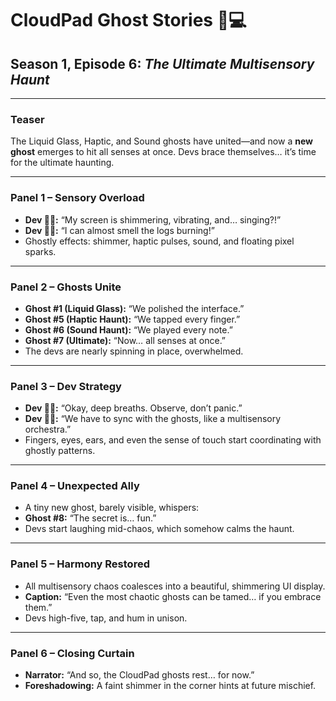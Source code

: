 # CloudPad Ghost Stories 👻💻  
## Season 1, Episode 6: *The Ultimate Multisensory Haunt*  

---

### Teaser  

The Liquid Glass, Haptic, and Sound ghosts have united—and now a **new ghost** emerges to hit all senses at once. Devs brace themselves… it’s time for the ultimate haunting.  

---

### Panel 1 – Sensory Overload  
- **Dev 👩‍💻:** “My screen is shimmering, vibrating, and… singing?!”  
- **Dev 👨‍💻:** “I can almost smell the logs burning!”  
- Ghostly effects: shimmer, haptic pulses, sound, and floating pixel sparks.  

---

### Panel 2 – Ghosts Unite  
- **Ghost #1 (Liquid Glass):** “We polished the interface.”  
- **Ghost #5 (Haptic Haunt):** “We tapped every finger.”  
- **Ghost #6 (Sound Haunt):** “We played every note.”  
- **Ghost #7 (Ultimate):** “Now… all senses at once.”  
- The devs are nearly spinning in place, overwhelmed.  

---

### Panel 3 – Dev Strategy  
- **Dev 👨‍💻:** “Okay, deep breaths. Observe, don’t panic.”  
- **Dev 👩‍💻:** “We have to sync with the ghosts, like a multisensory orchestra.”  
- Fingers, eyes, ears, and even the sense of touch start coordinating with ghostly patterns.  

---

### Panel 4 – Unexpected Ally  
- A tiny new ghost, barely visible, whispers:  
- **Ghost #8:** “The secret is… fun.”  
- Devs start laughing mid-chaos, which somehow calms the haunt.  

---

### Panel 5 – Harmony Restored  
- All multisensory chaos coalesces into a beautiful, shimmering UI display.  
- **Caption:** “Even the most chaotic ghosts can be tamed… if you embrace them.”  
- Devs high-five, tap, and hum in unison.  

---

### Panel 6 – Closing Curtain  
- **Narrator:** “And so, the CloudPad ghosts rest… for now.”  
- **Foreshadowing:** A faint shimmer in the corner hints at future mischief.  
